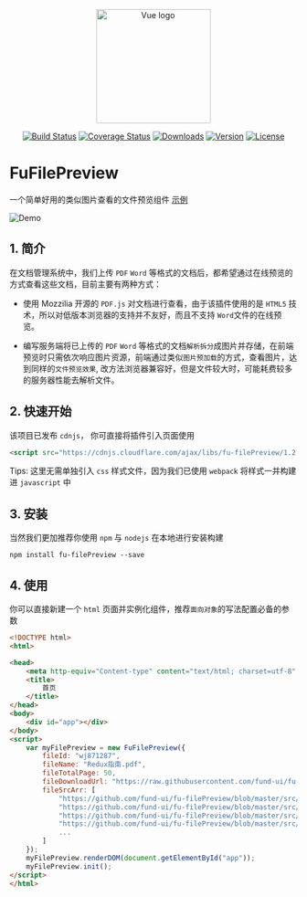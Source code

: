 <p align="center">
    <a href="https://vuejs.org" target="_blank" rel="noopener noreferrer">
        <img width="200" src="https://avatars2.githubusercontent.com/u/37236679?s=200&v=4" alt="Vue logo">
    </a>
</p>
<p align="center">
  <a href="https://circleci.com/gh/vuejs/vue/tree/dev"><img src="https://img.shields.io/circleci/project/vuejs/vue/dev.svg" alt="Build Status"></a>
  <a href="https://codecov.io/github/vuejs/vue?branch=dev"><img src="https://img.shields.io/codecov/c/github/vuejs/vue/dev.svg" alt="Coverage Status"></a>
  <a href="https://npmcharts.com/compare/vue?minimal=true"><img src="https://img.shields.io/npm/dm/vue.svg" alt="Downloads"></a>
  <a href="https://www.npmjs.com/package/vue"><img src="https://img.shields.io/npm/v/vue.svg" alt="Version"></a>
  <a href="https://www.npmjs.com/package/vue"><img src="https://img.shields.io/npm/l/vue.svg" alt="License"></a>
</p>

# FuFilePreview

一个简单好用的类似图片查看的文件预览组件 [示例](https://fund-ui.github.io/fu-filePreview/dist/index.html)

![Demo](./src/asset/demo.gif)

## 1. 简介

在文档管理系统中，我们上传 `PDF` `Word` 等格式的文档后，都希望通过在线预览的方式查看这些文档，目前主要有两种方式：

- 使用 Mozzilia 开源的 `PDF.js` 对文档进行查看，由于该插件使用的是 `HTML5` 技术，所以对低版本浏览器的支持并不友好，而且不支持 `Word`文件的在线预览。

- 编写服务端将已上传的 `PDF` `Word` 等格式的文档`解析拆分`成图片并存储，在前端预览时只需依次响应图片资源，前端通过类似`图片预加载`的方式，查看图片，达到同样的`文件预览效果`, 改方法浏览器兼容好，但是文件较大时，可能耗费较多的服务器性能去解析文件。

## 2. 快速开始

该项目已发布 `cdnjs`， 你可直接将插件引入页面使用

``` html
<script src="https://cdnjs.cloudflare.com/ajax/libs/fu-filePreview/1.2.0/fu-filePreview.min.js"></script>
```
Tips: 这里无需单独引入 `css` 样式文件，因为我们已使用 `webpack` 将样式一并构建进 `javascript` 中

## 3. 安装

当然我们更加推荐你使用 `npm` 与 `nodejs` 在本地进行安装构建

``` npm
npm install fu-filePreview --save
```

## 4. 使用

你可以直接新建一个 `html` 页面并实例化组件，推荐`面向对象`的写法配置必备的参数

``` html
<!DOCTYPE html>
<html>

<head>
    <meta http-equiv="Content-type" content="text/html; charset=utf-8" />
    <title>
        首页
    </title>
</head>
<body>
    <div id="app"></div>
</body>
<script>
    var myFilePreview = new FuFilePreview({
        fileId: "wj871287",
        fileName: "Redux指南.pdf",
        fileTotalPage: 50,
        fileDownloadUrl: "https://raw.githubusercontent.com/fund-ui/fu-filePreview/d570800bf87a87c464c4a266e58a933b71fb524a/src/asset/redux-in-chinese.pdf",
        fileSrcArr: [
            "https://github.com/fund-ui/fu-filePreview/blob/master/src/asset/img/1.jpeg",
            "https://github.com/fund-ui/fu-filePreview/blob/master/src/asset/img/2.jpeg",
            "https://github.com/fund-ui/fu-filePreview/blob/master/src/asset/img/3.jpeg",
            "https://github.com/fund-ui/fu-filePreview/blob/master/src/asset/img/4.jpeg",
            ...
        ]
    });
    myFilePreview.renderDOM(document.getElementById("app"));
    myFilePreview.init();
</script>
</html>
```



